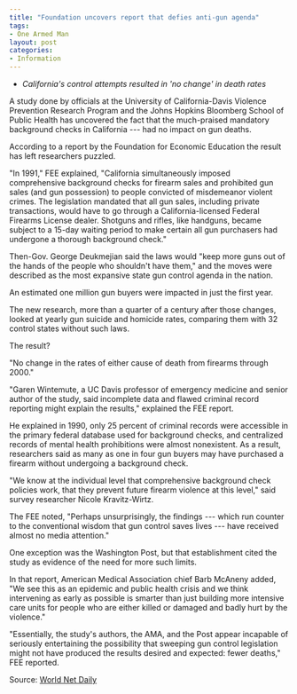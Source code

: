 ```yaml
---
title: "Foundation uncovers report that defies anti-gun agenda"
tags:
- One Armed Man
layout: post
categories:
- Information
---
```


- *California's control attempts resulted in 'no change' in death rates*

A study done by officials at the University of California-Davis Violence Prevention Research Program and the Johns Hopkins Bloomberg School of Public Health has uncovered the fact that the much-praised mandatory background checks in California --- had no impact on gun deaths.

According to a report by the Foundation for Economic Education the result has left researchers puzzled.

"In 1991," FEE explained, "California simultaneously imposed comprehensive background checks for firearm sales and prohibited gun sales (and gun possession) to people convicted of misdemeanor violent crimes. The legislation mandated that all gun sales, including private transactions, would have to go through a California-licensed Federal Firearms License dealer. Shotguns and rifles, like handguns, became subject to a 15-day waiting period to make certain all gun purchasers had undergone a thorough background check."

Then-Gov. George Deukmejian said the laws would "keep more guns out of the hands of the people who shouldn't have them," and the moves were described as the most expansive state gun control agenda in the nation.

An estimated one million gun buyers were impacted in just the first year.

The new research, more than a quarter of a century after those changes, looked at yearly gun suicide and homicide rates, comparing them with 32 control states without such laws.

The result?

"No change in the rates of either cause of death from firearms through 2000."

"Garen Wintemute, a UC Davis professor of emergency medicine and senior author of the study, said incomplete data and flawed criminal record reporting might explain the results," explained the FEE report.

He explained in 1990, only 25 percent of criminal records were accessible in the primary federal database used for background checks, and centralized records of mental health prohibitions were almost nonexistent. As a result, researchers said as many as one in four gun buyers may have purchased a firearm without undergoing a background check.

"We know at the individual level that comprehensive background check policies work, that they prevent future firearm violence at this level," said survey researcher Nicole Kravitz-Wirtz.

The FEE noted, "Perhaps unsurprisingly, the findings --- which run counter to the conventional wisdom that gun control saves lives --- have received almost no media attention."

One exception was the Washington Post, but that establishment cited the study as evidence of the need for more such limits.

In that report, American Medical Association chief Barb McAneny added, "We see this as an epidemic and public health crisis and we think intervening as early as possible is smarter than just building more intensive care units for people who are either killed or damaged and badly hurt by the violence."

"Essentially, the study's authors, the AMA, and the Post appear incapable of seriously entertaining the possibility that sweeping gun control legislation might not have produced the results desired and expected: fewer deaths," FEE reported.

Source: [World Net Daily](https://www.wnd.com/2018/12/foundation-uncovers-report-that-defies-anti-gun-agenda/)